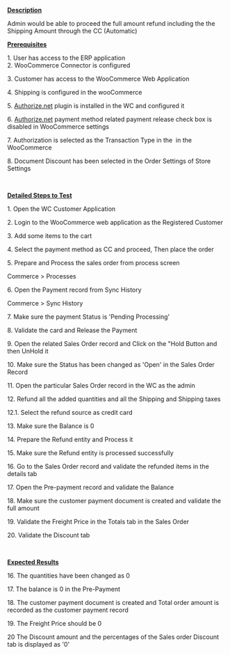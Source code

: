 
<p><u><strong>Description</strong></u></p>
<p>Admin would be able to proceed the full amount refund including the the Shipping Amount through the CC (Automatic)</p>
<p><u><strong>Prerequisites</strong></u></p>
<p>1. User has access to the ERP application<br />2. WooCommerce Connector is configured</p>
<p>3. Customer has access to the WooCommerce Web Application</p>
<p>4. Shipping is configured in the wooCommerce</p>
<p>5. <a href="http://Authorize.net">Authorize.net</a> plugin is installed in the WC and configured it</p>
<p>6. <a href="http://Authorize.net">Authorize.net</a> payment method related payment release check box is disabled in WooCommerce settings</p>
<p>7. Authorization is selected as the Transaction Type in the&nbsp; in the WooCommerce&nbsp;</p>
<p>8. Document Discount has been selected in the Order Settings of Store Settings</p>
<p>&nbsp;</p>
<p><u><strong>Detailed Steps to Test</strong></u></p>
<p>1. Open the WC Customer Application</p>
<p>2. Login to the WooCommerce web application as the Registered Customer</p>
<p>3. Add some items to the cart</p>
<p>4. Select the payment method as CC and proceed, Then place the order</p>
<p>5. Prepare and Process the sales order from process screen</p>
<p>Commerce &gt; Processes</p>
<p>6. Open the Payment record from Sync History</p>
<p>Commerce &gt; Sync History</p>
<p>7. Make sure the payment Status is 'Pending Processing'</p>
<p>8. Validate the card and Release the Payment</p>
<p>9. Open the related Sales Order record and Click on the &quot;Hold Button and then UnHold it</p>
<p>10. Make sure the Status has been changed as 'Open' in the Sales Order Record</p>
<p>11. Open the particular Sales Order record in the WC as the admin</p>
<p>12. Refund all the added quantities and all the Shipping and Shipping taxes</p>
<p>12.1. Select the refund source as credit card</p>
<p>13. Make sure the Balance is 0</p>
<p>14. Prepare the Refund entity and Process it</p>
<p>15. Make sure the Refund entity is processed successfully</p>
<p>16. Go to the Sales Order record and validate the refunded items in the details tab</p>
<p>17. Open the Pre-payment record and validate the Balance</p>
<p>18. Make sure the customer payment document is created and validate the full amount</p>
<p>19. Validate the Freight Price in the Totals tab in the Sales Order</p>
<p>20. Validate the Discount tab</p>
<p>&nbsp;</p>
<p><u><strong>Expected Results</strong></u></p>
<p>16. The quantities have been changed as 0</p>
<p>17. The balance is 0 in the Pre-Payment</p>
<p>18. The customer payment document is created and Total order amount is recorded as the customer payment record</p>
<p>19. The&nbsp;Freight Price should be 0</p>
<p>20 The Discount amount and the percentages of the Sales order Discount tab is displayed as '0'</p>

